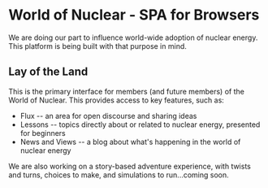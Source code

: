 # World of Nuclear - SPA for Browsers

We are doing our part to influence world-wide adoption of nuclear energy. This platform is being built with that purpose in mind.

## Lay of the Land

This is the primary interface for members (and future members) of the World of Nuclear. This provides access to key features, such as:

- Flux -- an area for open discourse and sharing ideas
- Lessons -- topics directly about or related to nuclear energy, presented for beginners
- News and Views -- a blog about what's happening in the world of nuclear energy

We are also working on a story-based adventure experience, with twists and turns, choices to make, and simulations to run...coming soon.
